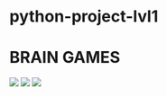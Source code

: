 # python-project-lvl1
# BRAIN GAMES
<a href="https://codeclimate.com/github/codeclimate/codeclimate/maintainability"><img src="https://api.codeclimate.com/v1/badges/a99a88d28ad37a79dbf6/maintainability" /></a>
<a href="https://codeclimate.com/github/codeclimate/codeclimate/test_coverage"><img src="https://api.codeclimate.com/v1/badges/a99a88d28ad37a79dbf6/test_coverage" /></a>
<a href="https://api.travis-ci.com/YuliaZZZ/python-project-lvl1.svg?branch=master"><img src="https://api.travis-ci.com/YuliaZZZ/python-project-lvl1.svg?branch=master"></a>
<script src="https://asciinema.org/a/lZmJKg3TT3BWqohxSOYhMjJvH.js" id="asciicast-lZmJKg3TT3BWqohxSOYhMjJvH"  async data-autoplay="true" data-loop="true" data-size="madium" data-theme="solarized-light"></script>
